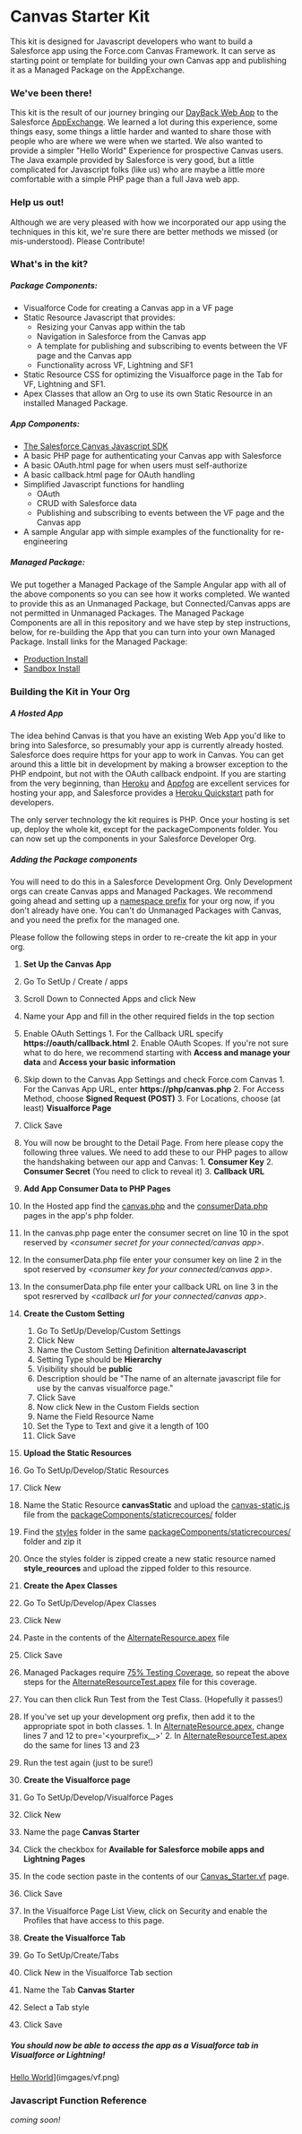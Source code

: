# Canvas Starter Kit
This kit is designed for Javascript developers who want to build a Salesforce app using the Force.com Canvas Framework. It can serve as starting point or template for building your own Canvas app and publishing it as a Managed Package on the AppExchange.

### We've been there!
This kit is the result of our journey bringing our [DayBack Web App](http://DayBack.Com) to the Salesforce [AppExchange](https://appexchange.salesforce.com/listingDetail?listingId=a0N30000000qp64EAA). We learned a lot during this experience, some things easy, some things a little harder and wanted to share those with people who are where we were when we started. We also wanted to provide a simpler "Hello World" Experience for prospective Canvas users. The Java example provided by Salesforce is very good, but a little complicated for Javascript folks (like us) who are maybe a little more comfortable with a simple PHP page than a full Java web app.

### Help us out!
Although we are very pleased with how we incorporated our app using the techniques in this kit, we're sure there are better methods we missed (or mis-understood). Please Contribute!

### What's in the kit?
##### Package Components:
- Visualforce Code for creating a Canvas app in a VF page
- Static Resource Javascript that provides:
  - Resizing your Canvas app within the tab
  - Navigation in Salesforce from the Canvas app
  - A template for publishing and subscribing to events between the VF page and the Canvas app
  - Functionality across VF, Lightning and SF1
- Static Resource CSS for optimizing the Visualforce page in the Tab for VF, Lightning and SF1.
- Apex Classes that allow an Org to use its own Static Resource in an installed Managed Package.

##### App Components:
- [The Salesforce Canvas Javascript SDK](https://github.com/forcedotcom/SalesforceCanvasJavascriptSDK)
- A basic PHP page for authenticating your Canvas app with Salesforce
- A basic OAuth.html page for when users must self-authorize
- A basic callback.html page for OAuth handling
- Simplified Javascript functions for handling
  - OAuth
  - CRUD with Salesforce data
  - Publishing and subscribing to events between the VF page and the Canvas app
- A sample Angular app with simple examples of the functionality for re-engineering

##### Managed Package:
We put together a Managed Package of the Sample Angular app with all of the above components so you can see how it works completed. We wanted to provide this as an Unmanaged Package, but Connected/Canvas apps are not permitted in Unmanaged Packages. The Managed Package Components are all in this repository and we have step by step instructions, below, for re-building the App that you can turn into your own Managed Package. Install links for the Managed Package:

- [Production Install](https://login.salesforce.com/packaging/installPackage.apexp?p0=04t36000000xjk4)
- [Sandbox Install](https://test.salesforce.com/packaging/installPackage.apexp?p0=04t36000000xjk4)

### Building the Kit in Your Org

##### A Hosted App
The idea behind Canvas is that you have an existing Web App you'd like to bring into Salesforce, so presumably your app is currently already hosted. Salesforce does require https for your app to work in Canvas. You can get around this a little bit in development by making a browser exception to the PHP endpoint, but not with the OAuth callback endpoint.
If you are starting from the very beginning, than [Heroku](https://www.heroku.com/) and [Appfog](https://www.ctl.io/appfog/) are excellent services for hosting your app, and Salesforce provides a [Heroku Quickstart](https://developer.salesforce.com/docs/atlas.en-us.salesforce1api.meta/salesforce1api/heroku_quick_start.htm) path for developers.

The only server technology the kit requires is PHP. Once your hosting is set up, deploy the whole kit, except for the packageComponents folder. You can now set up the components in your Salesforce Developer Org.

##### Adding the Package components
You will need to do this in a Salesforce Development Org. Only Development orgs can create Canvas apps and Managed Packages. We recommend going ahead and setting up a [namespace prefix](https://developer.salesforce.com/docs/atlas.en-us.apexcode.meta/apexcode/apex_classes_namespace_prefix.htm) for your org now, if you don't already have one. You can't do Unmanaged Packages with Canvas, and you need the prefix for the managed one.

Please follow the following steps in order to re-create the kit app in your org.

1. **Set Up the Canvas App**
  1. Go To SetUp / Create / apps
  2. Scroll Down to Connected Apps and click New
  3. Name your App and fill in the other required fields in the top section
  4. Enable OAuth Settings
    1. For the Callback URL specify **https:/<yourdomain>/oauth/callback.html**
    2. Enable OAuth Scopes. If you're not sure what to do here, we recommend starting with **Access and manage your data** and **Access your basic information**
  5. Skip down to the Canvas App Settings and check Force.com Canvas
    1. For the Canvas App URL, enter **https:/<yourdomain>/php/canvas.php**
    2. For Access Method, choose **Signed Request (POST)**
    3. For Locations, choose (at least) **Visualforce Page**
  6. Click Save
  7. You will now be brought to the Detail Page. From here please copy the following three values. We need to add these to our PHP pages to allow the handshaking between our app and Canvas:
    1. **Consumer Key**
    2. **Consumer Secret** (You need to click to reveal it)
    3. **Callback URL**

2. **Add App Consumer Data to PHP Pages**
  1. In the Hosted app find the [canvas.php](https://github.com/seedcode/canvas-starter-kit/blob/master/php/canvas.php) and the [consumerData.php](https://github.com/seedcode/canvas-starter-kit/blob/master/php/consumerData.php) pages in the app's php folder.
  2. In the canvas.php page enter the consumer secret on line 10 in the spot reserved by _&lt;consumer secret for your connected/canvas app&gt;_.
  3. In the consumerData.php file enter your consumer key on line 2 in the spot reserved by _&lt;consumer key for your connected/canvas app&gt;_.
  4. In the consumerData.php file enter your callback URL on line 3 in the spot resrerved by _&lt;callback url for your connected/canvas app&gt;_.

3. **Create the Custom Setting**
    1. Go To SetUp/Develop/Custom Settings
    2. Click New
    3. Name the Custom Setting Definition **alternateJavascript**
    4. Setting Type should be **Hierarchy**
    5. Visibility should be **public**
    6. Description should be "The name of an alternate javascript file for use by the canvas visualforce page."
    7. Click Save
    8. Now click New in the Custom Fields section
    9. Name the Field Resource Name
    10. Set the Type to Text and give it a length of 100
    11. Click Save

4. **Upload the Static Resources**
  1. Go To SetUp/Develop/Static Resources
  2. Click New
  3. Name the Static Resource **canvasStatic** and upload the [canvas-static.js](https://github.com/seedcode/canvas-starter-kit/blob/master/packageComponents/staticresources/canvas-static.js) file from the [packageComponents/staticrecources/](https://github.com/seedcode/canvas-starter-kit/tree/master/packageComponents/staticresources) folder
  4. Find the [styles](https://github.com/seedcode/canvas-starter-kit/tree/master/packageComponents/staticresources/styles) folder in the same [packageComponents/staticrecources/](https://github.com/seedcode/canvas-starter-kit/tree/master/packageComponents/staticresources) folder and zip it
  5. Once the styles folder is zipped create a new static resource named **style_reources** and upload the zipped folder to this resource.

5. **Create the Apex Classes**
  1. Go To SetUp/Develop/Apex Classes
  2. Click New
  3. Paste in the contents of the [AlternateResource.apex](https://github.com/seedcode/canvas-starter-kit/blob/master/packageComponents/apexClasses/AlternateResource.apex) file
  4. Click Save
  5. Managed Packages require [75% Testing Coverage](https://developer.salesforce.com/docs/atlas.en-us.apexcode.meta/apexcode/apex_testing_best_practices.htm), so repeat the above steps for the [AlternateResourceTest.apex](https://github.com/seedcode/canvas-starter-kit/blob/master/packageComponents/apexClasses/AlternateResourceTest.apex) file for this coverage.
  6. You can then click Run Test from the Test Class. (Hopefully it passes!)
  7. If you've set up your development org prefix, then add it to the appropriate spot in both classes.
    1. In [AlternateResource.apex](https://github.com/seedcode/canvas-starter-kit/blob/master/packageComponents/apexClasses/AlternateResource.apex), change lines 7 and 12 to pre='<yourprefix__>'
    2. In [AlternateResourceTest.apex](https://github.com/seedcode/canvas-starter-kit/blob/master/packageComponents/apexClasses/AlternateResourceTest.apex) do the same for lines 13 and 23
  8. Run the test again (just to be sure!)

6. **Create the Visualforce page**
  1. Go To SetUp/Develop/Visualforce Pages
  2. Click New
  3. Name the page **Canvas Starter**
  4. Click the checkbox for **Available for Salesforce mobile apps and Lightning Pages**
  5. In the code section paste in the contents of our [Canvas_Starter.vf](https://github.com/seedcode/canvas-starter-kit/blob/master/packageComponents/Canvas_Starter.vf) page.
  6. Click Save
  7. In the Visualforce Page List View, click on Security and enable the Profiles that have access to this page.

7. **Create the Visualforce Tab**
  1. Go To SetUp/Create/Tabs
  2. Click New in the Visualforce Tab section
  3. Name the Tab **Canvas Starter**
  4. Select a Tab style
  5. Click Save

##### You should now be able to access the app as a Visualforce tab in Visualforce or Lightning!

[Hello World](images/vf.png)](imgages/vf.png)

### Javascript Function Reference

_coming soon!_
